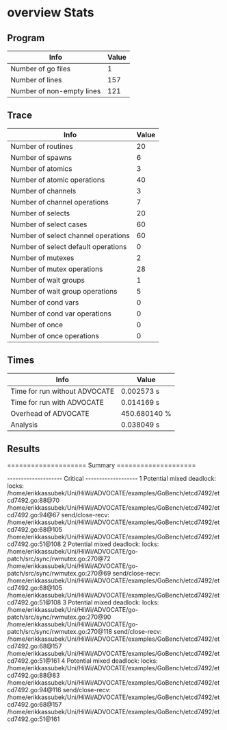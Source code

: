 # overview Stats

## Program
| Info | Value |
| - | - |
| Number of go files | 1 |
| Number of lines | 157 |
| Number of non-empty lines | 121 |


## Trace
| Info | Value |
| - | - |
| Number of routines | 20 |
| Number of spawns | 6 |
| Number of atomics | 3 |
| Number of atomic operations | 40 |
| Number of channels | 3 |
| Number of channel operations | 7 |
| Number of selects | 20 |
| Number of select cases | 60 |
| Number of select channel operations | 60 |
| Number of select default operations | 0 |
| Number of mutexes | 2 |
| Number of mutex operations | 28 |
| Number of wait groups | 1 |
| Number of wait group operations | 5 |
| Number of cond vars | 0 |
| Number of cond var operations | 0 |
| Number of once | 0| 
| Number of once operations | 0 |


## Times
| Info | Value |
| - | - |
| Time for run without ADVOCATE | 0.002573 s |
| Time for run with ADVOCATE | 0.014169 s |
| Overhead of ADVOCATE | 450.680140 % |
| Analysis | 0.038049 s |


## Results
==================== Summary ====================

-------------------- Critical -------------------
1 Potential mixed deadlock:
	locks: 
		/home/erikkassubek/Uni/HiWi/ADVOCATE/examples/GoBench/etcd7492/etcd7492.go:88@70
		/home/erikkassubek/Uni/HiWi/ADVOCATE/examples/GoBench/etcd7492/etcd7492.go:94@67
	send/close-recv: 
		/home/erikkassubek/Uni/HiWi/ADVOCATE/examples/GoBench/etcd7492/etcd7492.go:68@105
		/home/erikkassubek/Uni/HiWi/ADVOCATE/examples/GoBench/etcd7492/etcd7492.go:51@108
2 Potential mixed deadlock:
	locks: 
		/home/erikkassubek/Uni/HiWi/ADVOCATE/go-patch/src/sync/rwmutex.go:270@72
		/home/erikkassubek/Uni/HiWi/ADVOCATE/go-patch/src/sync/rwmutex.go:270@69
	send/close-recv: 
		/home/erikkassubek/Uni/HiWi/ADVOCATE/examples/GoBench/etcd7492/etcd7492.go:68@105
		/home/erikkassubek/Uni/HiWi/ADVOCATE/examples/GoBench/etcd7492/etcd7492.go:51@108
3 Potential mixed deadlock:
	locks: 
		/home/erikkassubek/Uni/HiWi/ADVOCATE/go-patch/src/sync/rwmutex.go:270@90
		/home/erikkassubek/Uni/HiWi/ADVOCATE/go-patch/src/sync/rwmutex.go:270@118
	send/close-recv: 
		/home/erikkassubek/Uni/HiWi/ADVOCATE/examples/GoBench/etcd7492/etcd7492.go:68@157
		/home/erikkassubek/Uni/HiWi/ADVOCATE/examples/GoBench/etcd7492/etcd7492.go:51@161
4 Potential mixed deadlock:
	locks: 
		/home/erikkassubek/Uni/HiWi/ADVOCATE/examples/GoBench/etcd7492/etcd7492.go:88@83
		/home/erikkassubek/Uni/HiWi/ADVOCATE/examples/GoBench/etcd7492/etcd7492.go:94@116
	send/close-recv: 
		/home/erikkassubek/Uni/HiWi/ADVOCATE/examples/GoBench/etcd7492/etcd7492.go:68@157
		/home/erikkassubek/Uni/HiWi/ADVOCATE/examples/GoBench/etcd7492/etcd7492.go:51@161
